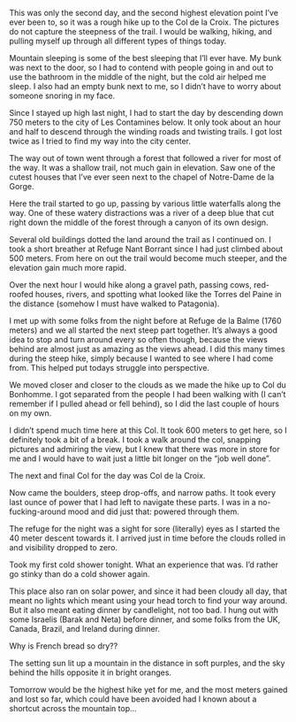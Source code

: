 This was only the second day, and the second highest elevation point I’ve ever been to, so it was a rough hike up to the Col de la Croix. The pictures do not capture the steepness of the trail. I would be walking, hiking, and pulling myself up through all different types of things today.

Mountain sleeping is some of the best sleeping that I’ll ever have. My bunk was next to the door, so I had to contend with people going in and out to use the bathroom in the middle of the night, but the cold air helped me sleep. I also had an empty bunk next to me, so I didn’t have to worry about someone snoring in my face.

Since I stayed up high last night, I had to start the day by descending down 750 meters to the city of Les Contamines below. It only took about an hour and half to descend through the winding roads and twisting trails. I got lost twice as I tried to find my way into the city center.

The way out of town went through a forest that followed a river for most of the way. It was a shallow trail, not much gain in elevation. Saw one of the cutest houses that I’ve ever seen next to the chapel of Notre-Dame de la Gorge.

Here the trail started to go up, passing by various little waterfalls along the way. One of these watery distractions was a river of a deep blue that cut right down the middle of the forest through a canyon of its own design.

Several old buildings dotted the land around the trail as I continued on. I took a short breather at Refuge Nant Borrant since I had just climbed about 500 meters. From here on out the trail would become much steeper, and the elevation gain much more rapid.

Over the next hour I would hike along a gravel path, passing cows, red-roofed houses, rivers, and spotting what looked like the Torres del Paine in the distance (somehow I must have walked to Patagonia).

I met up with some folks from the night before at Refuge de la Balme (1760 meters) and we all started the next steep part together. It’s always a good idea to stop and turn around every so often though, because the views behind are almost just as amazing as the views ahead. I did this many times during the steep hike, simply because I wanted to see where I had come from. This helped put todays struggle into perspective.

We moved closer and closer to the clouds as we made the hike up to Col du Bonhomme. I got separated from the people I had been walking with (I can’t remember if I pulled ahead or fell behind), so I did the last couple of hours on my own.

I didn’t spend much time here at this Col. It took 600 meters to get here, so I definitely took a bit of a break. I took a walk around the col, snapping pictures and admiring the view, but I knew that there was more in store for me and I would have to wait just a little bit longer on the “job well done”.

The next and final Col for the day was Col de la Croix.

Now came the boulders, steep drop-offs, and narrow paths. It took every last ounce of power that I had left to navigate these parts. I was in a no-fucking-around mood and did just that: powered through them.

The refuge for the night was a sight for sore (literally) eyes as I started the 40 meter descent towards it. I arrived just in time before the clouds rolled in and visibility dropped to zero.

Took my first cold shower tonight. What an experience that was. I’d rather go stinky than do a cold shower again.

This place also ran on solar power, and since it had been cloudy all day, that meant no lights which meant using your head torch to find your way around. But it also meant eating dinner by candlelight, not too bad. I hung out with some Israelis (Barak and Neta) before dinner, and some folks from the UK, Canada, Brazil, and Ireland during dinner.

Why is French bread so dry??

The setting sun lit up a mountain in the distance in soft purples, and the sky behind the hills opposite it in bright oranges.

Tomorrow would be the highest hike yet for me, and the most meters gained and lost so far, which could have been avoided had I known about a shortcut across the mountain top...